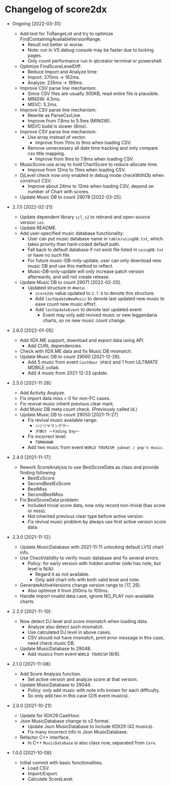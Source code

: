 # Changelog of score2dx

- Ongoing [2022-03-31]:
    - Add test for ToRangeList and try to optimize FindContainingAvailableVersionRange.
        - Result not better or worse.
        - Note: run in VS debug console may be faster due to locking pages.
        - Only count performance run in qtcreator terminal or powershell.
    - Optimize FindScoreLevelDiff:
        - Reduce Import and Analyze time:
        - Import: 270ms -> 162ms.
        - Analyze: 235ms -> 189ms.
    - Improve CSV parse line mechanism:
        - Since CSV files are usually 300KB, read entire file is plausible.
        - MINGW: 4.5ms.
        - MSVC: 5.2ms.
    - Improve CSV parse line mechanism:
        - Rewrite as ParseCsvLine.
        - Improve from 7.8ms to 5.5ms (MINGW).
        - MSVC build is slower (8ms).
    - Improve CSV parse line mechanism:
        - Use array instead of vector.
            - Improve from 11ms to 9ms when loading CSV.
        - Remove unnecessary all date time tracking and only compare csv title mapping.
            - Improve from 9ms to 7.8ms when loading CSV.
    - MusicScore use array to hold ChartScore to reduce allocate time.
        - Improve from 12ms to 11ms when loading CSV.
    - DjLevel check now only enabled in debug mode checkWithDb when construct CSV.
        - Improve about 24ms to 12ms when loading CSV, depend on number of Chart with scores.
    - Update Music DB to count 29078 [2022-03-25].

- 2.7.0 [2022-02-21]:
    - Update dependent library `icl_s2` to rebrand and open-source version `ies`.
    - Update README.
    - Add user-specified music database functionality:
        - User can put music database name in `table/usingDB.txt`, which takes priority than hard-coded default path.
        - Fall back to default database if not exist file listed in `usingDB.txt` or have no such file.
        - For future music-DB-only-update, user can only download new music DB and use this method to reflect.
        - Music-DB-only-update will only increase patch version afterwards, and will not create release.
    - Update Music DB to count 29071 [2022-02-20].
        - Updated structure in `#meta`:
            - `score2dx` value updated to `2.7.0` to denote this structure.
            - Add `lastUpdateNewMusic` to denote last updated new music to ease count new music effort.
            - Add `lastUpdateEvent` to denote last updated event:
                - Event may only add revived music or new leggendaria charts, so no new music count change.

- 2.6.0 [2022-01-05]:
    - Add IIDX.ME support, download and export data using API.
        - Add CURL dependencies.
    - Check with IIDX.ME data and fix Music DB mismatch.
    - Update Music DB to count 29060 [2021-12-26].
        - Add 5 music from event `CastHour SPACE` and 1 from ULTIMATE MOBILE collab.
        - Add 4 music from 2021-12-23 update.

- 2.5.0 [2021-11-28]:
    - Add Activity Analyze.
    - Fix import data miss = 0 for non-FC cases.
    - Fix revival music inherit previous clear mark.
    - Add Music DB meta count check. (Previously called id.)
    - Update Music DB to count 29050 [2021-11-27]
        - Fix revival music available range:
            - `ハリツヤランデヴー`
            - `夕焼け ～Fading Day～`
        - Fix incorrect level:
            - `TOMAHAWK`
        - Add two music from event `WORLD TOURISM jubeat / pop'n music`.

- 2.4.0 [2021-11-17]:
    - Rework ScoreAnalysis to use BestScoreData as class and provide finding following:
        - BestExScore
        - SecondBestExScore
        - BestMiss
        - SecondBestMiss
    - Fix BestScoreData problem:
        - Included trivial score data, now only record non-trivial (has score or miss).
        - Not inherited previous clear type before active version.
        - Fix revival music problem by always use first active version score data.

- 2.3.0 [2021-11-12]:
    - Update MusicDatabase with 2021-11-11 unlocking default LV12 chart info.
    - Use CheckValidity to verify music database and fix several errors.
        - Policy: for early version with hidden another (wiki has note, but level is N/A):
            - Regard it as not available.
            - Only add chart info with both valid level and note.
    - GenerateActiveVersions change version range to [17, 29].
        - Also optimize it from 200ms to 100ms.
    - Handle import invalid data case, ignore NO_PLAY non-available charts.

- 2.2.0 [2021-11-10]:
    - Now detect DJ level and score mismatch when loading data.
        - Analyze also detect such mismatch.
        - Use calculated DJ level in above cases.
        - CSV should not have mismatch, print error message in this case, need check music DB.
    - Update MusicDatabase to 29048.
        - Add musics from event `WORLD TOURISM` (6/6).

- 2.1.0 [2021-11-08]:
    - Add Score Analysis function.
        - Set active version and analyze score at that version.
    - Update MusicDatabase to 29044.
        - Policy: only add music with note info known for each difficulty.
        - So only add two in this case (2/6 event musics).

- 2.0.0 [2021-10-21]:
    - Update for IIDX29 CastHour.
    - Json MusicDatabase change to v2 format.
        - Update Json MusicDatabase to include IIDX29 (42 musics).
        - Fix many incorrect info in Json MusicDatabase.
    - Refactor C++ interface.
        - In C++ `MusicDatabase` is also class now, separated from `Core`.

- 1.0.0 [2021-10-08]:
    - Initial commit with basic functionalities.
        - Load CSV.
        - Import/Export.
        - Calculate ScoreLevel.
